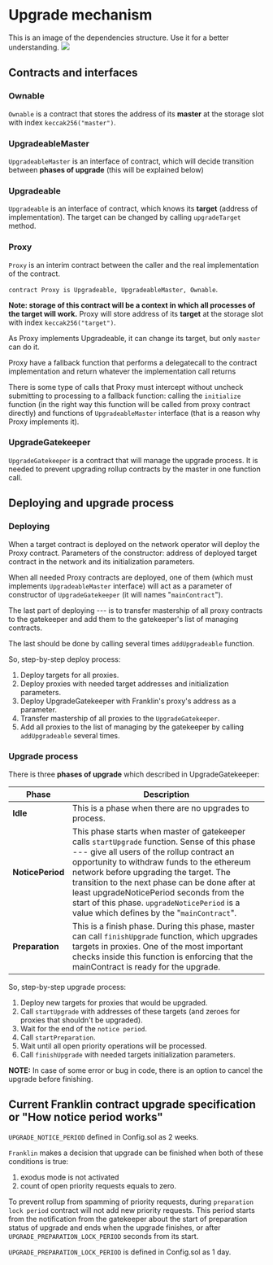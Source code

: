 # Upgrade mechanism

This is an image of the dependencies structure.
Use it for a better understanding.
![](https://i.imgur.com/nXRKt8a.png)

## Contracts and interfaces

### Ownable

`Ownable` is a contract that stores the address of its **master** at the storage slot with index `keccak256("master")`.

### UpgradeableMaster

`UpgradeableMaster` is an interface of contract, which will decide transition between **phases of upgrade** (this will be explained below)

### Upgradeable

`Upgradeable` is an interface of contract, which knows its **target** (address of implementation). The target can be changed by calling `upgradeTarget` method.

### Proxy

`Proxy` is an interim contract between the caller and the real implementation of the contract.

`contract Proxy is Upgradeable, UpgradeableMaster, Ownable`.

**Note: storage of this contract will be a context in which all processes of the target will work.** Proxy will store address of its **target** at the storage slot with index `keccak256("target")`.

As Proxy implements Upgradeable, it can change its target, but only `master` can do it.

Proxy have a fallback function that performs a delegatecall to the contract implementation and return whatever the implementation call returns

There is some type of calls that Proxy must intercept without uncheck submitting to processing to a fallback function: calling the `initialize` function (in the right way this function will be called from proxy contract directly) and functions of `UpgradeableMaster` interface (that is a reason why Proxy implements it).

### UpgradeGatekeeper

`UpgradeGatekeeper` is a contract that will manage the upgrade process. It is needed to prevent upgrading rollup contracts by the master in one function call.

## Deploying and upgrade process

### Deploying

When a target contract is deployed on the network operator will deploy the Proxy contract. Parameters of the constructor: address of deployed target contract in the network and its initialization parameters.

When all needed Proxy contracts are deployed, one of them (which must implements `UpgradeableMaster` interface) will act as a parameter of constructor of `UpgradeGatekeeper` (it will names "`mainContract`").

The last part of deploying --- is to transfer mastership of all proxy contracts to the gatekeeper and add them to the gatekeeper's list of managing contracts.

The last should be done by calling several times `addUpgradeable` function.

So, step-by-step deploy process:

1. Deploy targets for all proxies.
2. Deploy proxies with needed target addresses and initialization parameters.
3. Deploy UpgradeGatekeeper with Franklin's proxy's address as a parameter.
4. Transfer mastership of all proxies to the `UpgradeGatekeeper`.
5. Add all proxies to the list of managing by the gatekeeper by calling `addUpgradeable` several times.

### Upgrade process

There is three **phases of upgrade** which described in UpgradeGatekeeper:

|Phase|Description|
|-|-|
|**Idle**|This is a phase when there are no upgrades to process.|
|**NoticePeriod**|This phase starts when master of gatekeeper calls `startUpgrade` function. Sense of this phase --- give all users of the rollup contract an opportunity to withdraw funds to the ethereum network before upgrading the target. The transition to the next phase can be done after at least upgradeNoticePeriod seconds from the start of this phase. `upgradeNoticePeriod` is a value which defines by the "`mainContract`".|
|**Preparation**|This is a finish phase. During this phase, master can call `finishUpgrade` function, which upgrades targets in proxies. One of the most important checks inside this function is enforcing that the mainContract is ready for the upgrade.|

So, step-by-step upgrade process:

1. Deploy new targets for proxies that would be upgraded.
2. Call `startUpgrade` with addresses of these targets (and zeroes for proxies that shouldn't be upgraded).
3. Wait for the end of the `notice period`.
4. Call `startPreparation`.
5. Wait until all open priority operations will be processed.
6. Call `finishUpgrade` with needed targets initialization parameters.

**NOTE:** In case of some error or bug in code, there is an option to cancel the upgrade before finishing.

## Current Franklin contract upgrade specification or "How notice period works"

`UPGRADE_NOTICE_PERIOD` defined in Config.sol as 2 weeks.

`Franklin` makes a decision that upgrade can be finished when both of these conditions is true:
1. exodus mode is not activated
2. count of open priority requests equals to zero.

To prevent rollup from spamming of priority requests, during `preparation lock period` contract will not add new priority requests.
This period starts from the notification from the gatekeeper about the start of preparation status of upgrade and ends when the upgrade finishes, or after `UPGRADE_PREPARATION_LOCK_PERIOD` seconds from its start.

`UPGRADE_PREPARATION_LOCK_PERIOD` is defined in Config.sol as 1 day.